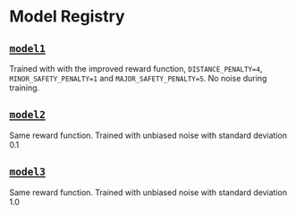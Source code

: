 # Model Registry

## [`model1`](./model1/)

Trained with with the improved reward function, `DISTANCE_PENALTY=4`, `MINOR_SAFETY_PENALTY=1` and `MAJOR_SAFETY_PENALTY=5`. No noise during training.

## [`model2`](./model2/)

Same reward function. Trained with unbiased noise with standard deviation 0.1

## [`model3`](./model3/)

Same reward function. Trained with unbiased noise with standard deviation 1.0